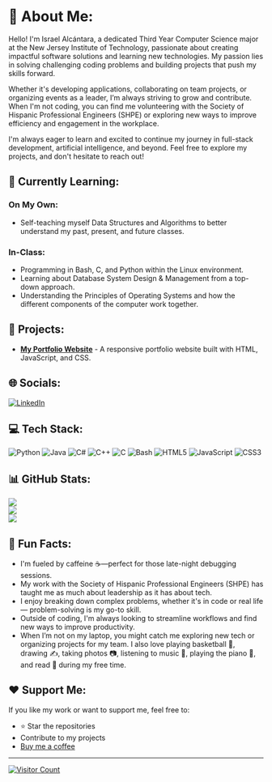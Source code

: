 # 💫 About Me:
Hello! I'm Israel Alcántara, a dedicated Third Year Computer Science major at the New Jersey Institute of Technology, passionate about creating impactful software solutions and learning new technologies. My passion lies in solving challenging coding problems and building projects that push my skills forward.

Whether it's developing applications, collaborating on team projects, or organizing events as a leader, I’m always striving to grow and contribute. When I'm not coding, you can find me volunteering with the Society of Hispanic Professional Engineers (SHPE) or exploring new ways to improve efficiency and engagement in the workplace.

I'm always eager to learn and excited to continue my journey in full-stack development, artificial intelligence, and beyond. Feel free to explore my projects, and don't hesitate to reach out!

## 🌱 Currently Learning:

### On My Own:
- Self-teaching myself Data Structures and Algorithms to better understand my past, present, and future classes.

### In-Class:
- Programming in Bash, C, and Python within the Linux environment.
- Learning about Database System Design & Management from a top-down approach.
- Understanding the Principles of Operating Systems and how the different components of the computer work together.
## 🚀 Projects:
- [**My Portfolio Website**](https://israelalcantara.vercel.app/) - A responsive portfolio website built with HTML, JavaScript, and CSS.

## 🌐 Socials:
[![LinkedIn](https://img.shields.io/badge/LinkedIn-%230077B5.svg?logo=linkedin&logoColor=white)](https://linkedin.com/in/israel-alcantara/)

## 💻 Tech Stack:
![Python](https://img.shields.io/badge/Python-3670A0?style=for-the-badge&logo=python&logoColor=ffdd54)
![Java](https://img.shields.io/badge/Java-ED8B00?style=for-the-badge&logo=openjdk&logoColor=white)
![C#](https://img.shields.io/badge/C%23-%23239120.svg?style=for-the-badge&logo=c-sharp&logoColor=white)
![C++](https://img.shields.io/badge/C%2B%2B-%2300599C.svg?style=for-the-badge&logo=c%2B%2B&logoColor=white)
![C](https://img.shields.io/badge/C-%2300599C.svg?style=for-the-badge&logo=c&logoColor=white)
![Bash](https://img.shields.io/badge/Bash-%23121011.svg?style=for-the-badge&logo=gnu-bash&logoColor=white)
![HTML5](https://img.shields.io/badge/HTML5-%23E34F26.svg?style=for-the-badge&logo=html5&logoColor=white)
![JavaScript](https://img.shields.io/badge/JavaScript-%23323330.svg?style=for-the-badge&logo=javascript&logoColor=%23F7DF1E)
![CSS3](https://img.shields.io/badge/CSS3-%231572B6.svg?style=for-the-badge&logo=css3&logoColor=white)

## 📊 GitHub Stats:
![](https://github-readme-stats.vercel.app/api?username=iaalcantara17&theme=dracula&hide_border=false&include_all_commits=false&count_private=false)<br/>
![](https://github-readme-streak-stats.herokuapp.com/?user=iaalcantara17&theme=dracula&hide_border=false)<br/>
![](https://github-readme-stats.vercel.app/api/top-langs/?username=iaalcantara17&theme=dracula&hide_border=false&include_all_commits=false&count_private=false&layout=compact)

## 🎉 Fun Facts:
- I'm fueled by caffeine ☕—perfect for those late-night debugging sessions.
- My work with the Society of Hispanic Professional Engineers (SHPE) has taught me as much about leadership as it has about tech.
- I enjoy breaking down complex problems, whether it's in code or real life — problem-solving is my go-to skill.
- Outside of coding, I'm always looking to streamline workflows and find new ways to improve productivity.
- When I’m not on my laptop, you might catch me exploring new tech or organizing projects for my team. I also love playing basketball 🏀, drawing ✍, taking photos 📷, listening to music 🎵, playing the piano 🎹, and read 📕 during my free time.

## ❤️ Support Me:
If you like my work or want to support me, feel free to:
- ⭐ Star the repositories
- Contribute to my projects
- [Buy me a coffee](https://buymeacoffee.com/iaalcantara17)

---
[![Visitor Count](https://profile-counter.glitch.me/iaalcantara17/count.svg)](https://profile-counter.glitch.me/iaalcantara17/count.svg)

